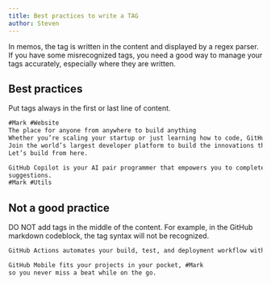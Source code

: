 ```yaml
---
title: Best practices to write a TAG
author: Steven
---
```


In memos, the tag is written in the content and displayed by a regex parser. If you have some misrecognized tags, you need a good way to manage your tags accurately, especially where they are written.

## Best practices

Put tags always in the first or last line of content.

```markdown
#Mark #Website
The place for anyone from anywhere to build anything
Whether you’re scaling your startup or just learning how to code, GitHub is your home.
Join the world’s largest developer platform to build the innovations that empower humanity.
Let’s build from here.
```

```markdown
GitHub Copilot is your AI pair programmer that empowers you to complete tasks 55% faster by turning natural language prompts into coding
suggestions.
#Mark #Utils
```

## Not a good practice

DO NOT add tags in the middle of the content. For example, in the GitHub markdown codeblock, the tag syntax will not be recognized.

```markdown
GitHub Actions automates your build, test, and deployment workflow with simple and secure CI/CD. #Mark
```

```markdown
GitHub Mobile fits your projects in your pocket, #Mark
so you never miss a beat while on the go.
```
